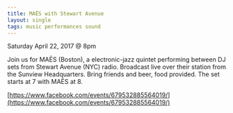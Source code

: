 ```yaml
---
title: MAËS with Stewart Avenue
layout: single
tags: music performances sound
---
```


Saturday April 22, 2017 @ 8pm

Join us for MAËS (Boston), a electronic-jazz quintet performing between DJ
sets from Stewart Avenue (NYC) radio. Broadcast live over their station from
the Sunview Headquarters. Bring friends and beer, food provided. The set
starts at 7 with MAËS at 8.

[https://www.facebook.com/events/679532885564019/](https://www.facebook.com/events/679532885564019/)
